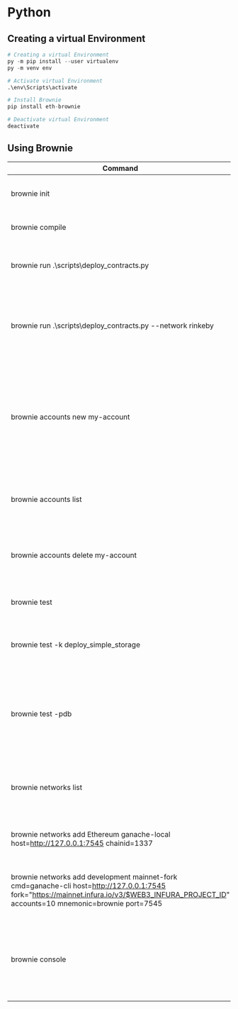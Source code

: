 # Python

## Creating a virtual Environment

```python
# Creating a virtual Environment
py -m pip install --user virtualenv
py -m venv env

# Activate virtual Environment
.\env\Scripts\activate

# Install Brownie
pip install eth-brownie

# Deactivate virtual Environment
deactivate
```

## Using Brownie

|Command|Description|
|---|---|
|brownie init|Initialize a new Brownie Project|
|brownie compile|Compile a Brownie Project|
|brownie run .\scripts\deploy_contracts.py|Run a Script inside a Brownie Project|
|brownie run .\scripts\deploy_contracts.py --network rinkeby|Run a Script inside a Brownie Project on the Network Rinkeby|
|brownie accounts new my-account|Add a Custom Account into a Brownie Project (A leading 0x has to be entered before the Private Key)|
|brownie accounts list|List all Custom Accounts from a Brownie Project|
|brownie accounts delete my-account|Delete a Custom Accounts from a Brownie Project|
|brownie test|Run all Tests from a Brownie Project|
|brownie test -k deploy_simple_storage|Run a selected Test from a Brownie Project|
|brownie test -pdb|Run all Tests from a Brownie Project and allow to check in a Python Debugger all failure Tests|
|brownie networks list|List all available Networks for those Brownie Project|
|brownie networks add Ethereum ganache-local host=http://127.0.0.1:7545 chainid=1337|Add a local Blockchain for those Brownie Project|
|brownie networks add development mainnet-fork cmd=ganache-cli host=http://127.0.0.1:7545 fork="https://mainnet.infura.io/v3/$WEB3_INFURA_PROJECT_ID" accounts=10 mnemonic=brownie port=7545|Add a Fork from the Mainnet for those Brownie Project|
|brownie console|Open a Brownie Console to interact with all Resources from a Brownie Project|
